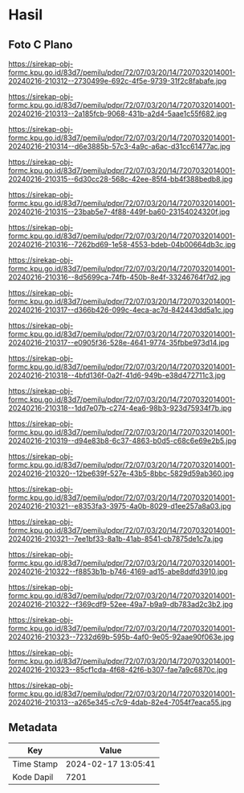 # Hasil

## Foto C Plano

https://sirekap-obj-formc.kpu.go.id/83d7/pemilu/pdpr/72/07/03/20/14/7207032014001-20240216-210312--2730499e-692c-4f5e-9739-31f2c8fabafe.jpg

https://sirekap-obj-formc.kpu.go.id/83d7/pemilu/pdpr/72/07/03/20/14/7207032014001-20240216-210313--2a185fcb-9068-431b-a2d4-5aae1c55f682.jpg

https://sirekap-obj-formc.kpu.go.id/83d7/pemilu/pdpr/72/07/03/20/14/7207032014001-20240216-210314--d6e3885b-57c3-4a9c-a6ac-d31cc61477ac.jpg

https://sirekap-obj-formc.kpu.go.id/83d7/pemilu/pdpr/72/07/03/20/14/7207032014001-20240216-210315--6d30cc28-568c-42ee-85f4-bb4f388bedb8.jpg

https://sirekap-obj-formc.kpu.go.id/83d7/pemilu/pdpr/72/07/03/20/14/7207032014001-20240216-210315--23bab5e7-4f88-449f-ba60-23154024320f.jpg

https://sirekap-obj-formc.kpu.go.id/83d7/pemilu/pdpr/72/07/03/20/14/7207032014001-20240216-210316--7262bd69-1e58-4553-bdeb-04b00664db3c.jpg

https://sirekap-obj-formc.kpu.go.id/83d7/pemilu/pdpr/72/07/03/20/14/7207032014001-20240216-210316--8d5699ca-74fb-450b-8e4f-33246764f7d2.jpg

https://sirekap-obj-formc.kpu.go.id/83d7/pemilu/pdpr/72/07/03/20/14/7207032014001-20240216-210317--d366b426-099c-4eca-ac7d-842443dd5a1c.jpg

https://sirekap-obj-formc.kpu.go.id/83d7/pemilu/pdpr/72/07/03/20/14/7207032014001-20240216-210317--e0905f36-528e-4641-9774-35fbbe973d14.jpg

https://sirekap-obj-formc.kpu.go.id/83d7/pemilu/pdpr/72/07/03/20/14/7207032014001-20240216-210318--4bfd136f-0a2f-41d6-949b-e38d472711c3.jpg

https://sirekap-obj-formc.kpu.go.id/83d7/pemilu/pdpr/72/07/03/20/14/7207032014001-20240216-210318--1dd7e07b-c274-4ea6-98b3-923d75934f7b.jpg

https://sirekap-obj-formc.kpu.go.id/83d7/pemilu/pdpr/72/07/03/20/14/7207032014001-20240216-210319--d94e83b8-6c37-4863-b0d5-c68c6e69e2b5.jpg

https://sirekap-obj-formc.kpu.go.id/83d7/pemilu/pdpr/72/07/03/20/14/7207032014001-20240216-210320--12be639f-527e-43b5-8bbc-5829d59ab360.jpg

https://sirekap-obj-formc.kpu.go.id/83d7/pemilu/pdpr/72/07/03/20/14/7207032014001-20240216-210321--e8353fa3-3975-4a0b-8029-d1ee257a8a03.jpg

https://sirekap-obj-formc.kpu.go.id/83d7/pemilu/pdpr/72/07/03/20/14/7207032014001-20240216-210321--7ee1bf33-8a1b-41ab-8541-cb7875de1c7a.jpg

https://sirekap-obj-formc.kpu.go.id/83d7/pemilu/pdpr/72/07/03/20/14/7207032014001-20240216-210322--f8853b1b-b746-4169-ad15-abe8ddfd3910.jpg

https://sirekap-obj-formc.kpu.go.id/83d7/pemilu/pdpr/72/07/03/20/14/7207032014001-20240216-210322--f369cdf9-52ee-49a7-b9a9-db783ad2c3b2.jpg

https://sirekap-obj-formc.kpu.go.id/83d7/pemilu/pdpr/72/07/03/20/14/7207032014001-20240216-210323--7232d69b-595b-4af0-9e05-92aae90f063e.jpg

https://sirekap-obj-formc.kpu.go.id/83d7/pemilu/pdpr/72/07/03/20/14/7207032014001-20240216-210323--85cf1cda-4f68-42f6-b307-fae7a9c6870c.jpg

https://sirekap-obj-formc.kpu.go.id/83d7/pemilu/pdpr/72/07/03/20/14/7207032014001-20240216-210313--a265e345-c7c9-4dab-82e4-7054f7eaca55.jpg


## Metadata

| Key        | Value               |
| ---------- | ------------------- |
| Time Stamp | 2024-02-17 13:05:41 |
| Kode Dapil | 7201                |



